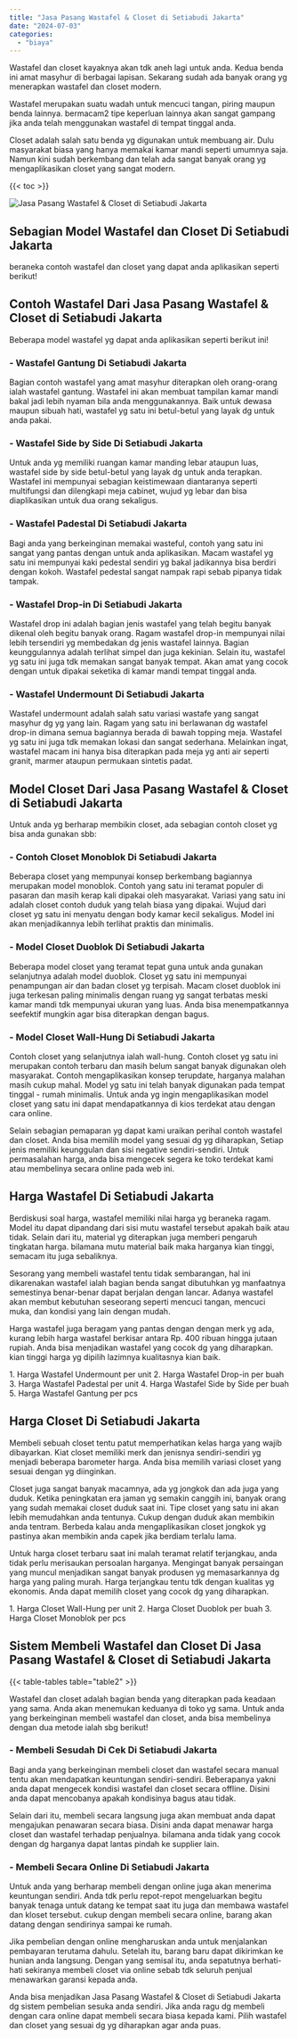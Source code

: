 ```yaml
---
title: "Jasa Pasang Wastafel & Closet di Setiabudi Jakarta"
date: "2024-07-03"
categories: 
  - "biaya"
---
```


Wastafel dan closet kayaknya akan tdk aneh lagi untuk anda. Kedua benda ini amat masyhur di berbagai lapisan. Sekarang sudah ada banyak orang yg menerapkan wastafel dan closet modern.

Wastafel merupakan suatu wadah untuk mencuci tangan, piring maupun benda lainnya. bermacam2 tipe keperluan lainnya akan sangat gampang jika anda telah menggunakan wastafel di tempat tinggal anda.

Closet adalah salah satu benda yg digunakan untuk membuang air. Dulu masyarakat biasa yang hanya memakai kamar mandi seperti umumnya saja. Namun kini sudah berkembang dan telah ada sangat banyak orang yg mengaplikasikan closet yang sangat modern.

{{< toc >}}

![Jasa Pasang Wastafel & Closet di Setiabudi Jakarta](/images/wastafel-closet-murah43.png)

## Sebagian Model Wastafel dan Closet Di Setiabudi Jakarta

beraneka contoh wastafel dan closet yang dapat anda aplikasikan seperti berikut!

## Contoh Wastafel Dari Jasa Pasang Wastafel & Closet di Setiabudi Jakarta

Beberapa model wastafel yg dapat anda aplikasikan seperti berikut ini!

### \- Wastafel Gantung Di Setiabudi Jakarta

Bagian contoh wastafel yang amat masyhur diterapkan oleh orang-orang ialah wastafel gantung. Wastafel ini akan membuat tampilan kamar mandi bakal jadi lebih nyaman bila anda menggunakannya. Baik untuk dewasa maupun sibuah hati, wastafel yg satu ini betul-betul yang layak dg untuk anda pakai.

### \- Wastafel Side by Side Di Setiabudi Jakarta

Untuk anda yg memiliki ruangan kamar manding lebar ataupun luas, wastafel side by side betul-betul yang layak dg untuk anda terapkan. Wastafel ini mempunyai sebagian keistimewaan diantaranya seperti multifungsi dan dilengkapi meja cabinet, wujud yg lebar dan bisa diaplikasikan untuk dua orang sekaligus.

### \- Wastafel Padestal Di Setiabudi Jakarta

Bagi anda yang berkeinginan memakai wasteful, contoh yang satu ini sangat yang pantas dengan untuk anda aplikasikan. Macam wastafel yg satu ini mempunyai kaki pedestal sendiri yg bakal jadikannya bisa berdiri dengan kokoh. Wastafel pedestal sangat nampak rapi sebab pipanya tidak tampak.

### \- Wastafel Drop-in Di Setiabudi Jakarta

Wastafel drop ini adalah bagian jenis wastafel yang telah begitu banyak dikenal oleh begitu banyak orang. Ragam wastafel drop-in mempunyai nilai lebih tersendiri yg membedakan dg jenis wastafel lainnya. Bagian keunggulannya adalah terlihat simpel dan juga kekinian. Selain itu, wastafel yg satu ini juga tdk memakan sangat banyak tempat. Akan amat yang cocok dengan untuk dipakai seketika di kamar mandi tempat tinggal anda.

### \- Wastafel Undermount Di Setiabudi Jakarta

Wastafel undermount adalah salah satu variasi wastafe yang sangat masyhur dg yg yang lain. Ragam yang satu ini berlawanan dg wastafel drop-in dimana semua bagiannya berada di bawah topping meja. Wastafel yg satu ini juga tdk memakan lokasi dan sangat sederhana. Melainkan ingat, wastafel macam ini hanya bisa diterapkan pada meja yg anti air seperti granit, marmer ataupun permukaan sintetis padat.

## Model Closet Dari Jasa Pasang Wastafel & Closet di Setiabudi Jakarta

Untuk anda yg berharap membikin closet, ada sebagian contoh closet yg bisa anda gunakan sbb:

### \- Contoh Closet Monoblok Di Setiabudi Jakarta

Beberapa closet yang mempunyai konsep berkembang bagiannya merupakan model monoblok. Contoh yang satu ini teramat populer di pasaran dan masih kerap kali dipakai oleh masyarakat. Variasi yang satu ini adalah closet contoh duduk yang telah biasa yang dipakai. Wujud dari closet yg satu ini menyatu dengan body kamar kecil sekaligus. Model ini akan menjadikannya lebih terlihat praktis dan minimalis.

### \- Model Closet Duoblok Di Setiabudi Jakarta

Beberapa model closet yang teramat tepat guna untuk anda gunakan selanjutnya adalah model duoblok. Closet yg satu ini mempunyai penampungan air dan badan closet yg terpisah. Macam closet duoblok ini juga terkesan paling minimalis dengan ruang yg sangat terbatas meski kamar mandi tdk mempunyai ukuran yang luas. Anda bisa menempatkannya seefektif mungkin agar bisa diterapkan dengan bagus.

### \- Model Closet Wall-Hung Di Setiabudi Jakarta

Contoh closet yang selanjutnya ialah wall-hung. Contoh closet yg satu ini merupakan contoh terbaru dan masih belum sangat banyak digunakan oleh masyarakat. Contoh mengaplikasikan konsep terupdate, harganya malahan masih cukup mahal. Model yg satu ini telah banyak digunakan pada tempat tinggal - rumah minimalis. Untuk anda yg ingin mengaplikasikan model closet yang satu ini dapat mendapatkannya di kios terdekat atau dengan cara online.

Selain sebagian pemaparan yg dapat kami uraikan perihal contoh wastafel dan closet. Anda bisa memilih model yang sesuai dg yg diharapkan, Setiap jenis memiliki keunggulan dan sisi negative sendiri-sendiri. Untuk permasalahan harga, anda bisa mengecek segera ke toko terdekat kami atau membelinya secara online pada web ini.

## Harga Wastafel Di Setiabudi Jakarta

Berdiskusi soal harga, wastafel memiliki nilai harga yg beraneka ragam. Model itu dapat dipandang dari sisi mutu wastafel tersebut apakah baik atau tidak. Selain dari itu, material yg diterapkan juga memberi pengaruh tingkatan harga. bilamana mutu material baik maka harganya kian tinggi, semacam itu juga sebaliknya.

Sesorang yang membeli wastafel tentu tidak sembarangan, hal ini dikarenakan wastafel ialah bagian benda sangat dibutuhkan yg manfaatnya semestinya benar-benar dapat berjalan dengan lancar. Adanya wastafel akan membut kebutuhan seseorang seperti mencuci tangan, mencuci muka, dan kondisi yang lain dengan mudah.

Harga wastafel juga beragam yang pantas dengan dengan merk yg ada, kurang lebih harga wastafel berkisar antara Rp. 400 ribuan hingga jutaan rupiah. Anda bisa menjadikan wastafel yang cocok dg yang diharapkan. kian tinggi harga yg dipilih lazimnya kualitasnya kian baik.

1\. Harga Wastafel Undermount per unit 2. Harga Wastafel Drop-in per buah 3. Harga Wastafel Padestal per unit 4. Harga Wastafel Side by Side per buah 5. Harga Wastafel Gantung per pcs

## Harga Closet Di Setiabudi Jakarta

Membeli sebuah closet tentu patut memperhatikan kelas harga yang wajib dibayarkan. Kiat closet memiliki merk dan jenisnya sendiri-sendiri yg menjadi beberapa barometer harga. Anda bisa memilih variasi closet yang sesuai dengan yg diinginkan.

Closet juga sangat banyak macamnya, ada yg jongkok dan ada juga yang duduk. Ketika peningkatan era jaman yg semakin canggih ini, banyak orang yang sudah memakai closet duduk saat ini. Tipe closet yang satu ini akan lebih memudahkan anda tentunya. Cukup dengan duduk akan membikin anda tentram. Berbeda kalau anda mengaplikasikan closet jongkok yg pastinya akan membikin anda capek jika berdiam terlalu lama.

Untuk harga closet terbaru saat ini malah teramat relatif terjangkau, anda tidak perlu merisaukan persoalan harganya. Mengingat banyak persaingan yang muncul menjadikan sangat banyak produsen yg memasarkannya dg harga yang paling murah. Harga terjangkau tentu tdk dengan kualitas yg ekonomis. Anda dapat memilih closet yang cocok dg yang diharapkan.

1\. Harga Closet Wall-Hung per unit 2. Harga Closet Duoblok per buah 3. Harga Closet Monoblok per pcs

## Sistem Membeli Wastafel dan Closet Di Jasa Pasang Wastafel & Closet di Setiabudi Jakarta

{{< table-tables table="table2" >}}

Wastafel dan closet adalah bagian benda yang diterapkan pada keadaan yang sama. Anda akan menemukan keduanya di toko yg sama. Untuk anda yang berkeinginan membeli wastafel dan closet, anda bisa membelinya dengan dua metode ialah sbg berikut!

### \- Membeli Sesudah Di Cek Di Setiabudi Jakarta

Bagi anda yang berkeinginan membeli closet dan wastafel secara manual tentu akan mendapatkan keuntungan sendiri-sendiri. Beberapanya yakni anda dapat mengecek kondisi wastafel dan closet secara offline. Disini anda dapat mencobanya apakah kondisinya bagus atau tidak.

Selain dari itu, membeli secara langsung juga akan membuat anda dapat mengajukan penawaran secara biasa. Disini anda dapat menawar harga closet dan wastafel terhadap penjualnya. bilamana anda tidak yang cocok dengan dg harganya dapat lantas pindah ke supplier lain.

### \- Membeli Secara Online Di Setiabudi Jakarta

Untuk anda yang berharap membeli dengan online juga akan menerima keuntungan sendiri. Anda tdk perlu repot-repot mengeluarkan begitu banyak tenaga untuk datang ke tempat saat itu juga dan membawa wastafel dan kloset tersebut. cukup dengan membeli secara online, barang akan datang dengan sendirinya sampai ke rumah.

Jika pembelian dengan online mengharuskan anda untuk menjalankan pembayaran terutama dahulu. Setelah itu, barang baru dapat dikirimkan ke hunian anda langsung. Dengan yang semisal itu, anda sepatutnya berhati-hati sekiranya membeli closet via online sebab tdk seluruh penjual menawarkan garansi kepada anda.

Anda bisa menjadikan Jasa Pasang Wastafel & Closet di Setiabudi Jakarta dg sistem pembelian sesuka anda sendiri. Jika anda ragu dg membeli dengan cara online dapat membeli secara biasa kepada kami. Pilih wastafel dan closet yang sesuai dg yg diharapkan agar anda puas.
